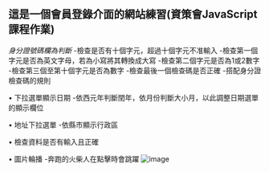 ## 這是一個會員登錄介面的網站練習(資策會JavaScript課程作業)

*身分證號碼欄為判斷*
-檢查是否有十個字元，超過十個字元不准輸入
-檢查第一個字元是否為英文字母，若為小寫將其轉換成大寫
-檢查第二個字元是否為1或2數字
-檢查第三個至第十個字元是否為數字
-檢查最後一個檢查碼是否正確
-搭配身分證檢查碼的規則

•	下拉選單顯示日期
  -依西元年判斷閏年，依月份判斷大小月，以此調整日期選單的顯示欄位

•	地址下拉選單
  -依縣市顯示行政區

•	檢查資料是否有輸入且正確

•	圖片輪播
  -奔跑的火柴人在點擊時會跳躍
![image](https://user-images.githubusercontent.com/90513341/210948407-88df2faf-d48b-4b35-92b1-b7f80d4ccc52.png)
